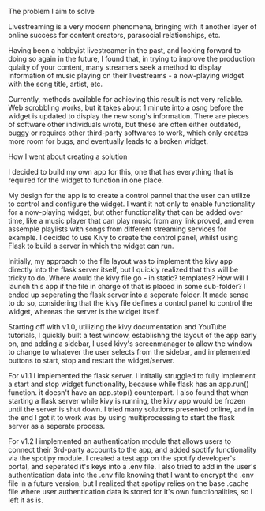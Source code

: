 
The problem I aim to solve


Livestreaming is a very modern phenomena, bringing with it another layer of online success for content creators, parasocial relationships, etc.

Having been a hobbyist livestreamer in the past, and looking forward to doing so again in the future, I found that, in trying to improve the production qulaity of your content, many streamers seek a method to display information of music playing on their livestreams - a now-playing widget with the song title, artist, etc.

Currently, methods available for achieving this result is not very reliable. Web scrobbling works, but it takes about 1 minute into a osng before the widget is updated to display the new song's information. There are pieces of software other individuals wrote, but these are often either outdated, buggy or requires other third-party softwares to work, which only creates more room for bugs, and eventually leads to a broken widget.


How I went about creating a solution

I decided to build my own app for this, one that has everything that is required for the widget to function in one place. 

My design for the app is to create a control pannel that the user can utilize to control and configure the widget. I want it not only to enable functionality for a now-playing widget, but other functionality that can be added over time, like a music player that can play music from any link proved, and even assemple playlists with songs from different streaming services for example. I decided to use Kivy to create the control panel, whilst using Flask to build a server in which the widget can run.

Initially, my approach to the file layout was to implement the kivy app directly into the flask server itself, but I quickly realized that this will be tricky to do. Where would the kivy file go - in static? templates? How will I launch this app if the file in charge of that is placed in some sub-folder? I ended up seperating the flask server into a seperate folder. It made sense to do so, considering that the kivy file defines a control panel to control the widget, whereas the server is the widget itself.

Starting off with v1.0, utilizing the kivy documentation and YouTube tutorials, I quickly built a test window, establishng the layout of the app early on, and adding a sidebar, I used kivy's screenmanager to allow the window to change to whatever the user selects from the sidebar, and implemented buttons to start, stop and restart the widget/server.

For v1.1 I implemented the flask server. I intitally struggled to fully implement a start and stop widget functionality, because while flask has an app.run() function. it doesn't have an app.stop() counterpart. I also found that when starting a flask server while kivy is running, the kivy app would be frozen until the server is shut down. I tried many solutions presented online, and in the end I got it to work was by using multiprocessing to start the flask server as a seperate process.

For v1.2 I implemented an authentication module that allows users to connect their 3rd-party accounts to the app, and added spotify functionality via the spotipy module. I created a test app on the spotify developer's portal, and seperated it's keys into a .env file. I also tried to add in the user's authentication data into the .env file knowing that I want to encrypt the .env file in a future version, but I realized that spotipy relies on the base .cache file where user authentication data is stored for it's own functionalities, so I left it as is.
